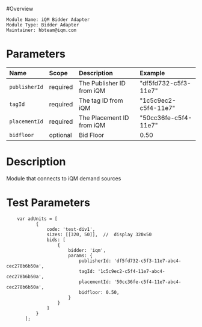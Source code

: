 #Overview

```
Module Name: iQM Bidder Adapter
Module Type: Bidder Adapter
Maintainer: hbteam@iqm.com
```

# Parameters

| Name          | Scope    | Description               | Example              |
| :------------ | :------- | :------------------------ | :------------------- |
| `publisherId` | required | The Publisher ID from iQM | "df5fd732-c5f3-11e7" |
| `tagId`       | required | The tag ID from iQM       | "1c5c9ec2-c5f4-11e7" |
| `placementId` | required | The Placement ID from iQM | "50cc36fe-c5f4-11e7" |
| `bidfloor`    | optional | Bid Floor                 | 0.50                 |

# Description

Module that connects to iQM demand sources

# Test Parameters
```
    var adUnits = [
           {
               code: 'test-div1',
               sizes: [[320, 50]],  //  display 320x50
               bids: [
                   {
                       bidder: 'iqm',
                       params: {
                           publisherId: 'df5fd732-c5f3-11e7-abc4-cec278b6b50a',
                           tagId: '1c5c9ec2-c5f4-11e7-abc4-cec278b6b50a',
                           placementId: '50cc36fe-c5f4-11e7-abc4-cec278b6b50a',
                           bidfloor: 0.50,
                       }
                   }
               ]
           }
       ];
```
